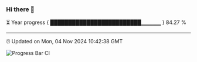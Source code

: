 ### Hi there 👋

⏳ Year progress { █████████████████████████▁▁▁▁▁ } 84.27 %

---

⏰ Updated on Mon, 04 Nov 2024 10:42:38 GMT

![Progress Bar CI](https://github.com/IshwaranRudhara/GIT-ACTION/workflows/Progress%20Bar%20CI/badge.svg)

